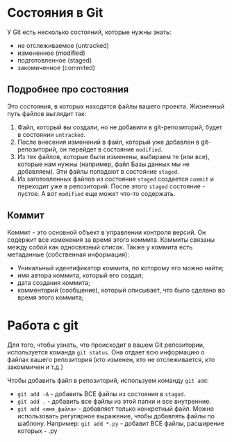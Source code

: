 # Состояния в Git 

<p>У Git есть несколько состояний, которые нужны знать:</p>
<ul>
    <li>не отслеживаемое (untracked)</li>
    <li>измененное (modified)</li>
    <li>подготовленное (staged)</li>
    <li>закомиченное (commited)</li>
</ul>

## Подробнее про состояния

<p>Это состояния, в которых находятся файлы вашего проекта. Жизненный путь файлов выглядит так:</p>
<ol>
<li>Файл, который вы создали, но не добавили в git-репозиторий, 
будет в состоянии <code>untracked</code>.</li>
<li>После внесения изменений в файл, который уже добавлен в git-репозиторий, он перейдет в состояние <code>modified</code>.</li>
<li>Из тех файлов, которые были изменены, выбираем те (или все), которые нам нужны (например, файл Базы данных мы не добавляем). Эти файлы попадают в состояние <code>staged</code>.</li>
<li>Из заготовленных файлов из состояния <code>staged</code> создается <code>commit</code> и переходит уже в репозиторий. После этого <code>staged</code> состояние - пустое. А вот <code>modified</code> еще может что-то содержать.</li>
</ol>

## Коммит
<p>Коммит - это основной объект в управлении контроля версий. Он содержит все изменения за время этого коммита. Коммиты связаны между собой как односвязный список.
Также у коммита есть метаданные (собственная информация):</p>
<ul>
<li>Уникальный идентификатор коммита, по которому его можно найти;</li>
<li>имя автора коммита, который его создал;</li>
<li>дата создания коммита;</li>
<li>комментарий (сообщение), который описывает, что было сделано во время этого коммита;</li>
</ul>

# Работа с git 
<p>Для того, чтобы узнать, что происходит в вашем Git репозитории, используется команда <code>git status</code>. Она отдает всю информацию о файлах вашего репозитория (кто изменен, кто не отслеживается, кто закоммичен и т.д.)</p>

<p>Чтобы добавить файл в репозиторий, используем команду <code>git add</code>:</p>
<ul>
<li><code>git add -A</code> - добавить ВСЕ файлы из состояния в <code>staged</code>.</li>
<li><code>git add .</code> - добавить все файлы из этой папки и все внутренние.</li>
<li><code>git add &lt;имя_файла&gt;</code> - добавляет только конкретный файл. Можно использовать регулярное выражение, чтобы добавлять файлы по шаблону. Например: <code>git add *.py</code> - добавит ВСЕ файлы, расширение которых - .py</li>
</ul>


